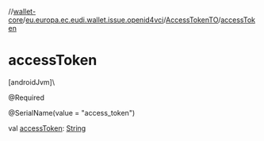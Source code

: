 //[wallet-core](../../../index.md)/[eu.europa.ec.eudi.wallet.issue.openid4vci](../index.md)/[AccessTokenTO](index.md)/[accessToken](access-token.md)

# accessToken

[androidJvm]\

@Required

@SerialName(value = &quot;access_token&quot;)

val [accessToken](access-token.md): [String](https://kotlinlang.org/api/latest/jvm/stdlib/kotlin-stdlib/kotlin/-string/index.html)
